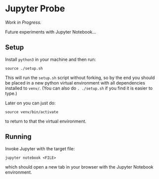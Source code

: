 # Jupyter Probe

*Work in Progress.*

Future experiments with Jupyter Notebook...


## Setup

Install `python3` in your machine and then run:

    source ./setup.sh

This will run the `setup.sh` script without forking, so by the end you should be placed in a new python virtual environment with all dependencies installed to `venv/`. (You can also do `. ./setup.sh` if you find it is easier to type.)

Later on you can just do:

    source venv/bin/activate

to return to that the virtual environment.


## Running

Invoke Jupyter with the target file:

    jupyter notebook <FILE>

which should open a new tab in your browser with the Jupyter Notebook environment.
